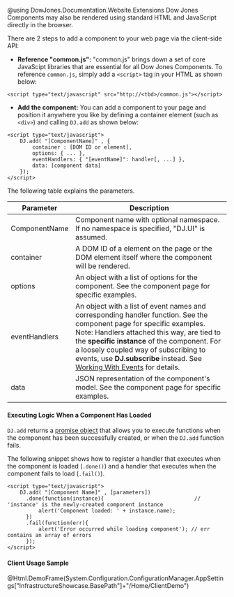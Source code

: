 ﻿@using DowJones.Documentation.Website.Extensions
Dow Jones Components may also be rendered using standard HTML and JavaScript directly in the browser.

There are 2 steps to add a component to your web page via the client-side API:

* **Reference "common.js":** "common.js" brings down a set of core JavaScipt libraries that are essential for all Dow Jones Components. 
 To reference `common.js`, simply add a `<script>` tag in your HTML as shown below:

~~~~
<script type="text/javascript" src="http://<tbd>/common.js"></script>
~~~~

* **Add the component:** You can add a component to your page and position it anywhere you like by defining a container element (such as `<div>`) and calling `DJ.add` as shown below:
		
~~~~
<script type="text/javascript">
	DJ.add( "[ComponentName]" , {
		container : [DOM ID or element],
		options: { ... },
		eventHandlers: { "[eventName]": handler[, ...] },
		data: [component data]
	}); 
</script>
~~~~

The following table explains the parameters.

Parameter            | Description
---------------------|--------------------------
ComponentName        | Component name with optional namespace. If no namespace is specified, "DJ.UI" is assumed.
container            | A DOM ID of a element on the page or the DOM element itself where the component will be rendered.
options				 | An object with a list of options for the component. See the component page for specific examples.
eventHandlers		 | An object with a list of event names and corresponding handler function. See the component page for specific examples.<br/><span class="label">Note: </span> <span class="comment"> Handlers attached this way, are tied to the **specific instance** of the component. For a loosely coupled way of subscribing to events, use **DJ.subscribe** instead. See [Working With Events](Components/WorkingWithEvents) for details.</span>
data				 | JSON representation of the component's model. See the component page for specific examples.

#### Executing Logic When a Component Has Loaded
`DJ.add` returns a [promise object](http://wiki.commonjs.org/wiki/Promises/A) that allows you to execute functions when the component has been successfully created, or when the `DJ.add` function fails.

The following snippet shows how to register a handler that executes when the component is loaded (`.done()`) and a handler that executes when the component fails to load  (`.fail()`).

~~~~
<script type="text/javascript">
	DJ.add( "[Component Name]" , [parameters])
	  .done(function(instance){								// 'instance' is the newly-created component instance
		  alert('Component loaded: ' + instance.name);
	  })
	  .fail(function(err){
		  alert('Error occurred while loading component'); // err contains an array of errors
	  }); 
</script>
~~~~

#### Client Usage Sample

@Html.DemoFrame(System.Configuration.ConfigurationManager.AppSettings["InfrastructureShowcase.BasePath"]+"/Home/ClientDemo")
